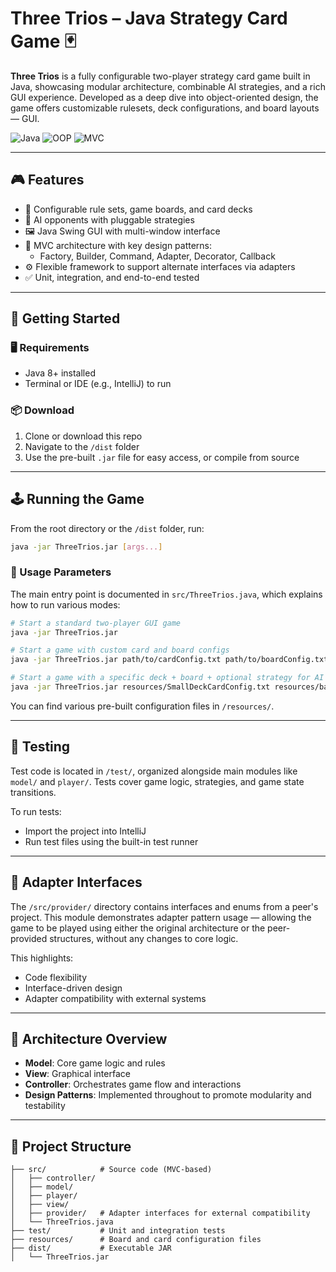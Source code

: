 # Three Trios – Java Strategy Card Game 🃏

**Three Trios** is a fully configurable two-player strategy card game built in Java, showcasing modular architecture, combinable AI strategies, and a rich GUI experience. Developed as a deep dive into object-oriented design, the game offers customizable rulesets, deck configurations, and board layouts — GUI.

![Java](https://img.shields.io/badge/Java-ED8B00?style=flat&logo=java&logoColor=white)
![OOP](https://img.shields.io/badge/OOP-Principles-informational)
![MVC](https://img.shields.io/badge/Architecture-MVC-blue)

---

## 🎮 Features

- 🔧 Configurable rule sets, game boards, and card decks
- 🧠 AI opponents with pluggable strategies
- 🖼️ Java Swing GUI with multi-window interface
- 🧩 MVC architecture with key design patterns:
  - Factory, Builder, Command, Adapter, Decorator, Callback
- ⚙️ Flexible framework to support alternate interfaces via adapters
- ✅ Unit, integration, and end-to-end tested

---

## 🚀 Getting Started

### 🖥️ Requirements
- Java 8+ installed
- Terminal or IDE (e.g., IntelliJ) to run

### 📦 Download

1. Clone or download this repo
2. Navigate to the `/dist` folder
3. Use the pre-built `.jar` file for easy access, or compile from source

---

## 🕹️ Running the Game

From the root directory or the `/dist` folder, run:

```bash
java -jar ThreeTrios.jar [args...]
```

### 🧭 Usage Parameters

The main entry point is documented in `src/ThreeTrios.java`, which explains how to run various modes:

```bash
# Start a standard two-player GUI game
java -jar ThreeTrios.jar

# Start a game with custom card and board configs
java -jar ThreeTrios.jar path/to/cardConfig.txt path/to/boardConfig.txt

# Start a game with a specific deck + board + optional strategy for AI
java -jar ThreeTrios.jar resources/SmallDeckCardConfig.txt resources/basicBoardConfig.txt
```

You can find various pre-built configuration files in `/resources/`.

---

## 🧪 Testing

Test code is located in `/test/`, organized alongside main modules like `model/` and `player/`. Tests cover game logic, strategies, and game state transitions.

To run tests:
- Import the project into IntelliJ
- Run test files using the built-in test runner

---

## 🧩 Adapter Interfaces

The `/src/provider/` directory contains interfaces and enums from a peer's project. This module demonstrates adapter pattern usage — allowing the game to be played using either the original architecture or the peer-provided structures, without any changes to core logic.

This highlights:
- Code flexibility
- Interface-driven design
- Adapter compatibility with external systems

---

## 🧠 Architecture Overview

- **Model**: Core game logic and rules
- **View**: Graphical interface
- **Controller**: Orchestrates game flow and interactions
- **Design Patterns**: Implemented throughout to promote modularity and testability

---

## 📁 Project Structure

```
├── src/            # Source code (MVC-based)
│   ├── controller/
│   ├── model/
│   ├── player/
│   ├── view/
│   ├── provider/   # Adapter interfaces for external compatibility
│   └── ThreeTrios.java
├── test/           # Unit and integration tests
├── resources/      # Board and card configuration files
├── dist/           # Executable JAR
│   └── ThreeTrios.jar
```
